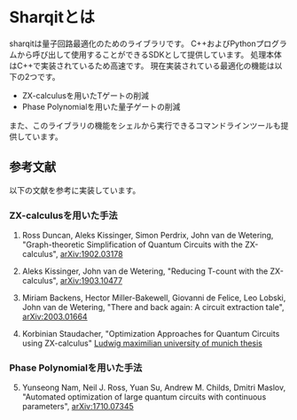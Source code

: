 Sharqitとは
==========

sharqitは量子回路最適化のためのライブラリです。
C++およびPythonプログラムから呼び出して使用することができるSDKとして提供しています。
処理本体はC++で実装されているため高速です。
現在実装されている最適化の機能は以下の2つです。

- ZX-calculusを用いたTゲートの削減
- Phase Polynomialを用いた量子ゲートの削減

また、このライブラリの機能をシェルから実行できるコマンドラインツールも提供しています。

## 参考文献

以下の文献を参考に実装しています。

### ZX-calculusを用いた手法

1. Ross Duncan, Aleks Kissinger, Simon Perdrix, John van de Wetering,
"Graph-theoretic Simplification of Quantum Circuits with the ZX-calculus",
[arXiv:1902.03178](https://arxiv.org/abs/1902.03178)

2. Aleks Kissinger, John van de Wetering,
"Reducing T-count with the ZX-calculus",
[arXiv:1903.10477](https://arxiv.org/abs/1903.10477)

3. Miriam Backens, Hector Miller-Bakewell, Giovanni de Felice, Leo Lobski, John van de Wetering,
"There and back again: A circuit extraction tale",
[arXiv:2003.01664](https://arxiv.org/abs/2003.01664)

4. Korbinian Staudacher,
"Optimization Approaches for Quantum Circuits using ZX-calculus"
[Ludwig maximilian university of munich thesis](https://www.mnm-team.org/pub/Diplomarbeiten/stau21/PDF-Version/stau21.pdf)

### Phase Polynomialを用いた手法

5. Yunseong Nam, Neil J. Ross, Yuan Su, Andrew M. Childs, Dmitri Maslov,
"Automated optimization of large quantum circuits with continuous parameters",
[arXiv:1710.07345](https://arxiv.org/abs/1710.07345)
